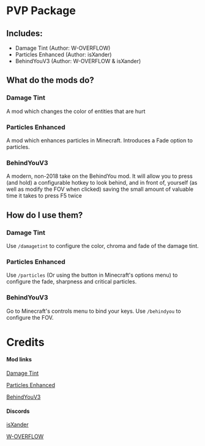 # PVP Package

## Includes:

- Damage Tint (Author: W-OVERFLOW)
- Particles Enhanced (Author: isXander)
- BehindYouV3 (Author: W-OVERFLOW & isXander)


## What do the mods do?

### Damage Tint

A mod which changes the color of entities that are hurt

### Particles Enhanced

A mod which enhances particles in Minecraft. Introduces a Fade option to particles.

### BehindYouV3

A modern, non-2018 take on the BehindYou mod. It will allow you to press (and hold) a configurable hotkey to look behind, and in front of, yourself (as well as modify the FOV when clicked) saving the small amount of valuable time it takes to press F5 twice


## How do I use them?

### Damage Tint

Use `/damagetint` to configure the color, chroma and fade of the damage tint.

### Particles Enhanced

Use `/particles` (Or using the button in Minecraft's options menu) to configure the fade, sharpness and critical particles. 

### BehindYouV3

Go to Minecraft's controls menu to bind your keys. Use `/behindyou` to configure the FOV.


# Credits

#### Mod links
[Damage Tint](https://github.com/W-OVERFLOW/DamageTint)

[Particles Enhanced](https://modrinth.com/mod/particlesenhanced)

[BehindYouV3](https://github.com/W-OVERFLOW/BehindYouV3)



#### Discords
[isXander](https://discord.gg/AJv5ZnNT8q)

[W-OVERFLOW](https://discord.gg/woverflow)
